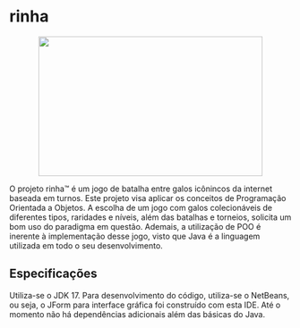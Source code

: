 # rinha

<div align="center">
<img height="250" width="400" src="https://github.com/caiojulio/rinha/assets/87271769/44a6a468-8422-4c34-a4a2-b229712920c7"/>
</div>

O projeto rinha™ é um jogo de batalha entre galos icônincos da internet baseada em turnos.
Este projeto visa aplicar os conceitos de Programação Orientada a Objetos. A escolha de um jogo com galos colecionáveis de diferentes tipos, raridades e níveis, além das batalhas e torneios, solicita um bom uso do paradigma em questão. Ademais, a utilização de POO é inerente à implementação desse jogo, visto que Java é a linguagem utilizada em todo o seu desenvolvimento.

## Especificações
Utiliza-se o JDK 17. Para desenvolvimento do código, utiliza-se o NetBeans, ou seja, o JForm para interface gráfica foi construído com esta IDE. Até o momento não há dependências adicionais além das básicas do Java.
